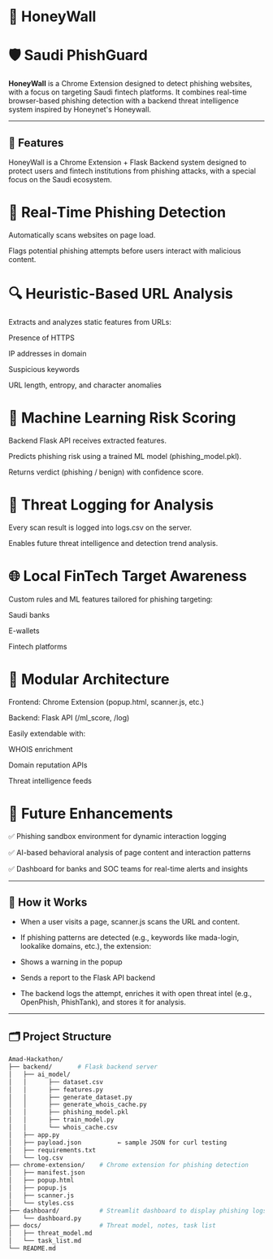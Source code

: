 # 🍯 HoneyWall
# 🛡️ Saudi PhishGuard

**HoneyWall** is a Chrome Extension designed to detect phishing websites, with a focus on targeting Saudi fintech platforms. It combines real-time browser-based phishing detection with a backend threat intelligence system inspired by Honeynet's Honeywall.

---

## 🚀 Features
HoneyWall is a Chrome Extension + Flask Backend system designed to protect users and fintech institutions from phishing attacks, with a special focus on the Saudi ecosystem.

# 🧠 Real-Time Phishing Detection
Automatically scans websites on page load.

Flags potential phishing attempts before users interact with malicious content.

# 🔍 Heuristic-Based URL Analysis
Extracts and analyzes static features from URLs:

Presence of HTTPS

IP addresses in domain

Suspicious keywords

URL length, entropy, and character anomalies

# 🤖 Machine Learning Risk Scoring
Backend Flask API receives extracted features.

Predicts phishing risk using a trained ML model (phishing_model.pkl).

Returns verdict (phishing / benign) with confidence score.

# 📡 Threat Logging for Analysis
Every scan result is logged into logs.csv on the server.

Enables future threat intelligence and detection trend analysis.

# 🌐 Local FinTech Target Awareness
Custom rules and ML features tailored for phishing targeting:

Saudi banks

E-wallets

Fintech platforms

# 🧱 Modular Architecture
Frontend: Chrome Extension (popup.html, scanner.js, etc.)

Backend: Flask API (/ml_score, /log)

Easily extendable with:

WHOIS enrichment

Domain reputation APIs

Threat intelligence feeds

# 🔬 Future Enhancements
✅ Phishing sandbox environment for dynamic interaction logging

✅ AI-based behavioral analysis of page content and interaction patterns

✅ Dashboard for banks and SOC teams for real-time alerts and insights

---
## 🧪 How it Works
- When a user visits a page, scanner.js scans the URL and content.

- If phishing patterns are detected (e.g., keywords like mada-login, lookalike domains, etc.), the extension:

- Shows a warning in the popup

- Sends a report to the Flask API backend

- The backend logs the attempt, enriches it with open threat intel (e.g., OpenPhish, PhishTank), and stores it for analysis.




---
## 🗂️ Project Structure

```bash
Amad-Hackathon/
├── backend/       # Flask backend server 
│   ├── ai_model/
│   │      ├── dataset.csv
│   │      ├── features.py
│   │      ├── generate_dataset.py
│   │      ├── generate_whois_cache.py
│   │      ├── phishing_model.pkl
│   │      ├── train_model.py
│   │      └── whois_cache.csv
│   ├── app.py
│   ├── payload.json          ← sample JSON for curl testing
│   ├── requirements.txt     
│   └── log.csv
├── chrome-extension/    # Chrome extension for phishing detection
│   ├── manifest.json
│   ├── popup.html
│   ├── popup.js
│   ├── scanner.js
│   └── styles.css
├── dashboard/           # Streamlit dashboard to display phishing logs
│   └── dashboard.py
├── docs/                # Threat model, notes, task list
│   ├── threat_model.md
│   └── task_list.md
└── README.md
